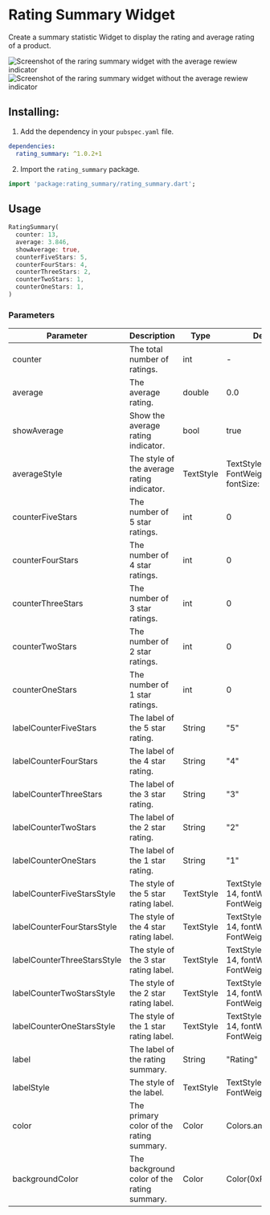 # Rating Summary Widget

Create a summary statistic Widget to display the rating and average rating of a product.

![Screenshot of the raring summary widget with the average rewiew indicator](https://raw.githubusercontent.com/floodoo/rating_summary/main/assets/readme/rating_summary_average.png)
![Screenshot of the raring summary widget without the average rewiew indicator](https://raw.githubusercontent.com/floodoo/rating_summary/main/assets/readme/rating_summary.png)

## Installing:

1. Add the dependency in your `pubspec.yaml` file.

```yaml
dependencies:
  rating_summary: ^1.0.2+1
```

2. Import the `rating_summary` package.

```dart
import 'package:rating_summary/rating_summary.dart';
```

## Usage

```dart
RatingSummary(
  counter: 13,
  average: 3.846,
  showAverage: true,
  counterFiveStars: 5,
  counterFourStars: 4,
  counterThreeStars: 2,
  counterTwoStars: 1,
  counterOneStars: 1,
)
```

### Parameters

| Parameter         | Description                                 | Type      | Default                                              | Required |
| ----------------- | ------------------------------------------- | --------- | ---------------------------------------------------- | -------- |
| counter           | The total number of ratings.                | int       | -                                                    | ✓        |
| average           | The average rating.                         | double    | 0.0                                                  | -        |
| showAverage       | Show the average rating indicator.          | bool      | true                                                 | -        |
| averageStyle      | The style of the average rating indicator.  | TextStyle | TextStyle(fontWeight: FontWeight.bold, fontSize: 40) | -        |
| counterFiveStars  | The number of 5 star ratings.               | int       | 0                                                    | -        |
| counterFourStars  | The number of 4 star ratings.               | int       | 0                                                    | -        |
| counterThreeStars | The number of 3 star ratings.               | int       | 0                                                    | -        |
| counterTwoStars   | The number of 2 star ratings.               | int       | 0                                                    | -        |
| counterOneStars   | The number of 1 star ratings.               | int       | 0                                                    | -        |
| labelCounterFiveStars | The label of the 5 star rating.               | String    | "5"                                            | -        |
| labelCounterFourStars | The label of the 4 star rating.               | String    | "4"                                            | -        |
| labelCounterThreeStars | The label of the 3 star rating.               | String    | "3"                                            | -        |
| labelCounterTwoStars | The label of the 2 star rating.               | String    | "2"                                            | -        |
| labelCounterOneStars | The label of the 1 star rating.               | String    | "1"                                            | -        |
| labelCounterFiveStarsStyle | The style of the 5 star rating label.               | TextStyle    | TextStyle(fontSize: 14, fontWeight: FontWeight.bold)                                            | -        |
| labelCounterFourStarsStyle | The style of the 4 star rating label.               | TextStyle    | TextStyle(fontSize: 14, fontWeight: FontWeight.bold)                                            | -        |
| labelCounterThreeStarsStyle | The style of the 3 star rating label.               | TextStyle    | TextStyle(fontSize: 14, fontWeight: FontWeight.bold)                                            | -        |
| labelCounterTwoStarsStyle | The style of the 2 star rating label.               | TextStyle    | TextStyle(fontSize: 14, fontWeight: FontWeight.bold)                                            | -        |
| labelCounterOneStarsStyle | The style of the 1 star rating label.               | TextStyle    | TextStyle(fontSize: 14, fontWeight: FontWeight.bold)                                            | -        |
| label             | The label of the rating summary.            | String    | "Rating"                                             | -        |
| labelStyle        | The style of the label.                     | TextStyle | TextStyle(fontWeight: FontWeight.w600)               | -        |
| color             | The primary color of the rating summary.    | Color     | Colors.amber                                         | -        |
| backgroundColor   | The background color of the rating summary. | Color     | Color(0xFFEEEEEE)                                    | -        |
